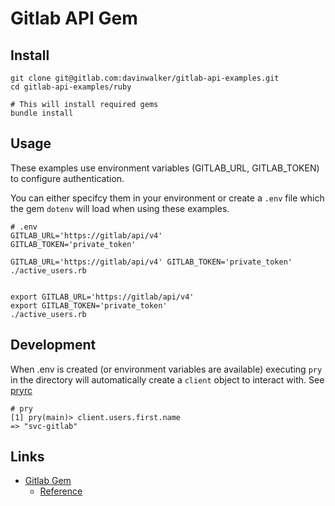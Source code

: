 # Gitlab API Gem

## Install

```
git clone git@gitlab.com:davinwalker/gitlab-api-examples.git
cd gitlab-api-examples/ruby

# This will install required gems
bundle install
```

## Usage

These examples use environment variables (GITLAB_URL, GITLAB_TOKEN) to configure authentication. 

You can either specifcy them in your environment or create a `.env` file which the gem `dotenv` will load when using these examples.

```
# .env
GITLAB_URL='https://gitlab/api/v4'
GITLAB_TOKEN='private_token'
```

```
GITLAB_URL='https://gitlab/api/v4' GITLAB_TOKEN='private_token' ./active_users.rb


export GITLAB_URL='https://gitlab/api/v4'
export GITLAB_TOKEN='private_token'
./active_users.rb
```


## Development

When .env is created (or environment variables are available) executing `pry` in the directory will automatically create a `client` object to interact with. See [pryrc](.pryrc)

```
# pry
[1] pry(main)> client.users.first.name
=> "svc-gitlab"
```

## Links
* [Gitlab Gem](https://github.com/NARKOZ/gitlab)
  * [Reference](https://www.rubydoc.info/gems/gitlab)